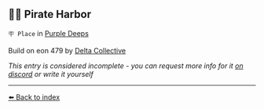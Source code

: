 ## 🏴‍☠️ Pirate Harbor

`🪧 Place` in [Purple Deeps](../refs/purple_deeps.md)

Build on eon 479 by [Delta Collective](../refs/delta_collective.md)

_This entry is considered incomplete - you can request more info for it [on discord](<https://discord.com/channels/562910943848169472/1173922660489633802>) or write it yourself_


----------
[⬅️ Back to index](../#a810_s)